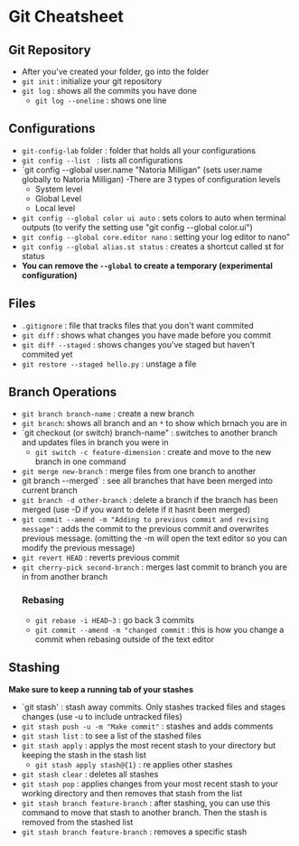 # Git Cheatsheet

## Git Repository
- After you've created your folder, go into the folder
- `git init` : initialize your git repository
- `git log` : shows all the commits you have done
  - `git log --oneline` : shows one line

## Configurations
- `git-config-lab` folder : folder that holds all your configurations
- `git config --list ` : lists all configurations
- `git config --global user.name "Natoria Milligan" (sets user.name globally to Natoria Milligan)
  -There are 3 types of configuration levels
    - System level
    - Global Level
    - Local level
- `git config --global color ui auto` : sets colors to auto when terminal outputs (to verify the setting use "git config --global color.ui")
- `git config --global core.editor nano` : setting your log editor to nano"
- `git config --global alias.st status` : creates a shortcut called st for status
- **You can remove the `--global` to create a temporary (experimental configuration)**

## Files
- `.gitignore` : file that tracks files that you don't want commited
- `git diff` : shows what changes you have made before you commit
- `git diff --staged` : shows changes you've staged but haven't commited yet
- `git restore --staged hello.py` : unstage a file

## Branch Operations
- `git branch branch-name` : create a new branch
- `git branch`: shows all branch and an `*` to show which brnach you are in
- `git checkout (or switch) branch-name" : switches to another branch and updates files in branch you were in
  - `git switch -c feature-dimension` : create and move to the new branch in one command
- `git merge new-branch` : merge files from one branch to another
- git branch --merged` : see all branches that have been merged into current branch
- `git branch -d other-branch` : delete a branch if the branch has been merged (use -D if you want to delete if it hasnt been merged)
- `git commit --amend -m "Adding to previous commit and revising message"` : adds the commit to the previous commit and overwrites previous message. (omitting the -m will open the text editor so you can modify the previous message)
- `git revert HEAD` : reverts previous commit
- `git cherry-pick second-branch` : merges last commit to branch you are in from another branch
  ### Rebasing
    - `git rebase -i HEAD~3` : go back 3 commits
    - `git commit --amend -m "changed commit` : this is how you change a commit when rebasing outside of the text editor
 
## Stashing
**Make sure to keep a running tab of your stashes**
- `git stash' : stash away commits. Only stashes tracked files and stages changes (use -u to include untracked files)
- `git stash push -u -m "Make commit"` : stashes and adds comments
- `git stash list` : to see a list of the stashed files
- `git stash apply` : applys the most recent stash to your directory but keeping the stash in the stash list
  - `git stash apply stash@{1}` : re applies other stashes
- `git stash clear` : deletes all stashes
- `git stash pop` : applies changes from your most recent stash to your working directory and then removes that stash from the list
- `git stash branch feature-branch` : after stashing, you can use this command to move that stash to another branch. Then the stash is removed from the stashed list
- `git stash branch feature-branch` : removes a specific stash
